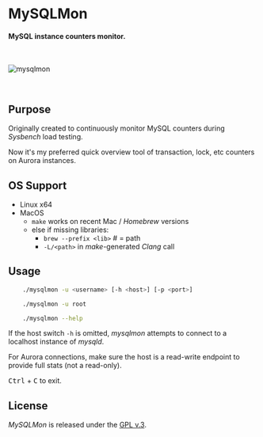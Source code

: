 
# MySQLMon

#### MySQL instance counters monitor.

<br>

[1]: https://tinram.github.io/images/mysqlmon.png
![mysqlmon][1]

<br>

## Purpose

Originally created to continuously monitor MySQL counters during *Sysbench* load testing.

Now it's my preferred quick overview tool of transaction, lock, etc counters on Aurora instances.


## OS Support

+ Linux x64
+ MacOS
	+ `make` works on recent Mac / *Homebrew* versions
    + else if missing libraries:
        + `brew --prefix <lib>` # = path
        + `-L/<path>` in *make*-generated *Clang* call


## Usage

```bash
    ./mysqlmon -u <username> [-h <host>] [-p <port>]

    ./mysqlmon -u root

    ./mysqlmon --help
```

If the host switch `-h` is omitted, *mysqlmon* attempts to connect to a localhost instance of *mysqld*.

For Aurora connections, make sure the host is a read-write endpoint to provide full stats (not a read-only).


<kbd>Ctrl</kbd> + <kbd>C</kbd> to exit.


## License

*MySQLMon* is released under the [GPL v.3](https://www.gnu.org/licenses/gpl-3.0.html).
